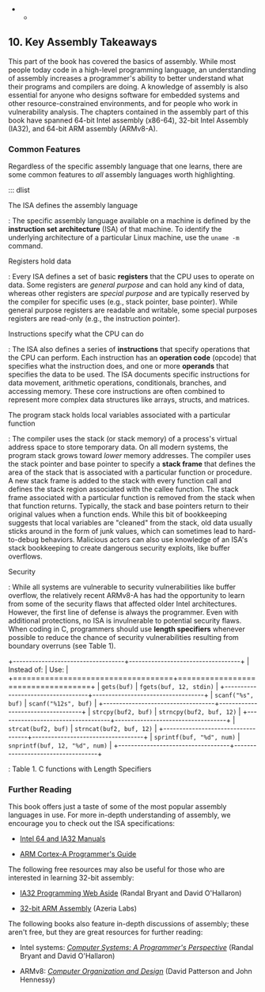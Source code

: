 

 











-   -  
















## 10. Key Assembly Takeaways 

This part of the book has covered the basics of assembly. While most
people today code in a high-level programming language, an understanding
of assembly increases a programmer's ability to better understand what
their programs and compilers are doing. A knowledge of assembly is also
essential for anyone who designs software for embedded systems and other
resource-constrained environments, and for people who work in
vulnerability analysis. The chapters contained in the assembly part of
this book have spanned 64-bit Intel assembly (x86-64), 32-bit Intel
Assembly (IA32), and 64-bit ARM assembly (ARMv8-A).


### Common Features

Regardless of the specific assembly language that one learns, there are
some common features to *all* assembly languages worth highlighting.


::: dlist

The ISA defines the assembly language

:   The specific assembly language available on a machine is defined by
    the **instruction set architecture** (ISA) of that machine. To
    identify the underlying architecture of a particular Linux machine,
    use the `uname -m` command.

Registers hold data

:   Every ISA defines a set of basic **registers** that the CPU uses to
    operate on data. Some registers are *general purpose* and can hold
    any kind of data, whereas other registers are *special purpose* and
    are typically reserved by the compiler for specific uses (e.g.,
    stack pointer, base pointer). While general purpose registers are
    readable and writable, some special purposes registers are read-only
    (e.g., the instruction pointer).

Instructions specify what the CPU can do

:   The ISA also defines a series of **instructions** that specify
    operations that the CPU can perform. Each instruction has an
    **operation code** (opcode) that specifies what the instruction
    does, and one or more **operands** that specifies the data to be
    used. The ISA documents specific instructions for data movement,
    arithmetic operations, conditionals, branches, and accessing memory.
    These core instructions are often combined to represent more complex
    data structures like arrays, structs, and matrices.

The program stack holds local variables associated with a particular function

:   The compiler uses the stack (or stack memory) of a process's virtual
    address space to store temporary data. On all modern systems, the
    program stack grows toward *lower* memory addresses. The compiler
    uses the stack pointer and base pointer to specify a **stack frame**
    that defines the area of the stack that is associated with a
    particular function or procedure. A new stack frame is added to the
    stack with every function call and defines the stack region
    associated with the callee function. The stack frame associated with
    a particular function is removed from the stack when that function
    returns. Typically, the stack and base pointers return to their
    original values when a function ends. While this bit of bookkeeping
    suggests that local variables are \"cleaned\" from the stack, old
    data usually sticks around in the form of junk values, which can
    sometimes lead to hard-to-debug behaviors. Malicious actors can also
    use knowledge of an ISA's stack bookkeeping to create dangerous
    security exploits, like buffer overflows.

Security

:   While all systems are vulnerable to security vulnerabilities like
    buffer overflow, the relatively recent ARMv8-A has had the
    opportunity to learn from some of the security flaws that affected
    older Intel architectures. However, the first line of defense is
    always the programmer. Even with additional protections, no ISA is
    invulnerable to potential security flaws. When coding in C,
    programmers should use **length specifiers** whenever possible to
    reduce the chance of security vulnerabilities resulting from
    boundary overruns (see Table 1).


+-----------------------------------+-----------------------------------+
| Instead of:                       | Use:                              |
+===================================+===================================+
| `gets(buf)`                       | `fgets(buf, 12, stdin)`           |
+-----------------------------------+-----------------------------------+
| `scanf("%s", buf)`                | `scanf("%12s", buf)`              |
+-----------------------------------+-----------------------------------+
| `strcpy(buf2, buf)`               | `strncpy(buf2, buf, 12)`          |
+-----------------------------------+-----------------------------------+
| `strcat(buf2, buf)`               | `strncat(buf2, buf, 12)`          |
+-----------------------------------+-----------------------------------+
| `sprintf(buf, "%d", num)`         | `snprintf(buf, 12, "%d", num)`    |
+-----------------------------------+-----------------------------------+

: Table 1. C functions with Length Specifiers

### Further Reading

This book offers just a taste of some of the most popular assembly
languages in use. For more in-depth understanding of assembly, we
encourage you to check out the ISA specifications:



-   [Intel 64 and IA32
    Manuals](https://software.intel.com/en-us/articles/intel-sdm#architecture)

-   [ARM Cortex-A Programmer's
    Guide](https://developer.arm.com/docs/den0024/a/preface)


The following free resources may also be useful for those who are
interested in learning 32-bit assembly:



-   [IA32 Programming Web
    Aside](http://csapp.cs.cmu.edu/3e/waside/waside-ia32.pdf) (Randal
    Bryant and David O'Hallaron)

-   [32-bit ARM
    Assembly](https://azeria-labs.com/writing-arm-assembly-part-1/)
    (Azeria Labs)


The following books also feature in-depth discussions of assembly; these
aren't free, but they are great resources for further reading:



-   Intel systems: [*Computer Systems: A Programmer's
    Perspective*](http://csapp.cs.cmu.edu/) (Randal Bryant and David
    O'Hallaron)

-   ARMv8: [*Computer Organization and
    Design*](https://textbooks.elsevier.com/web/product_details.aspx?isbn=9780128017333)
    (David Patterson and John Hennessy)





